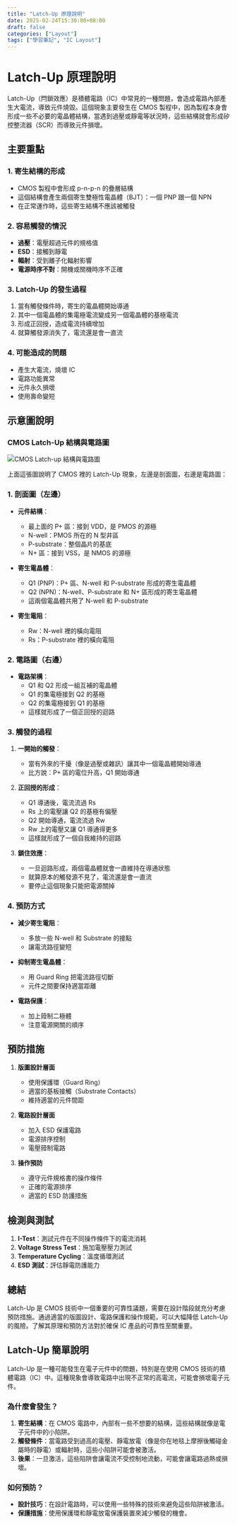 ```yaml
---
title: "Latch-Up 原理說明"
date: 2025-02-24T15:30:00+08:00
draft: false
categories: ["Layout"]
tags: ["學習筆記", "IC Layout"]
---
```


# Latch-Up 原理說明

Latch-Up（閂鎖效應）是積體電路（IC）中常見的一種問題，會造成電路內部產生大電流，導致元件燒毀。這個現象主要發生在 CMOS 製程中，因為製程本身會形成一些不必要的電晶體結構，當遇到過壓或靜電等狀況時，這些結構就會形成矽控整流器（SCR）而導致元件損壞。

## 主要重點

### 1. 寄生結構的形成
- CMOS 製程中會形成 p-n-p-n 的疊層結構
- 這個結構會產生兩個寄生雙極性電晶體（BJT）：一個 PNP 跟一個 NPN
- 在正常運作時，這些寄生結構不應該被觸發

### 2. 容易觸發的情況
- **過壓**：電壓超過元件的規格值
- **ESD**：接觸到靜電
- **輻射**：受到離子化輻射影響
- **電源時序不對**：開機或關機時序不正確

### 3. Latch-Up 的發生過程
1. 當有觸發條件時，寄生的電晶體開始導通
2. 其中一個電晶體的集電極電流變成另一個電晶體的基極電流
3. 形成正回授，造成電流持續增加
4. 就算觸發源消失了，電流還是會一直流

### 4. 可能造成的問題
- 產生大電流，燒壞 IC
- 電路功能異常
- 元件永久損壞
- 使用壽命變短

## 示意圖說明

### CMOS Latch-Up 結構與電路圖
![CMOS Latch-up 結構與電路圖](/Ian_blog/posts/layout_guides/latchup_pic1.png)

上面這張圖說明了 CMOS 裡的 Latch-Up 現象，左邊是剖面圖，右邊是電路圖：

### 1. 剖面圖（左邊）
- **元件結構**：
  - 最上面的 P+ 區：接到 VDD，是 PMOS 的源極
  - N-well：PMOS 所在的 N 型井區
  - P-substrate：整個晶片的基底
  - N+ 區：接到 VSS，是 NMOS 的源極

- **寄生電晶體**：
  - Q1 (PNP)：P+ 區、N-well 和 P-substrate 形成的寄生電晶體
  - Q2 (NPN)：N-well、P-substrate 和 N+ 區形成的寄生電晶體
  - 這兩個電晶體共用了 N-well 和 P-substrate

- **寄生電阻**：
  - Rw：N-well 裡的橫向電阻
  - Rs：P-substrate 裡的橫向電阻

### 2. 電路圖（右邊）
- **電路架構**：
  - Q1 和 Q2 形成一組互補的電晶體
  - Q1 的集電極接到 Q2 的基極
  - Q2 的集電極接到 Q1 的基極
  - 這樣就形成了一個正回授的迴路

### 3. 觸發的過程
1. **一開始的觸發**：
   - 當有外來的干擾（像是過壓或雜訊）讓其中一個電晶體開始導通
   - 比方說：P+ 區的電位升高，Q1 開始導通

2. **正回授的形成**：
   - Q1 導通後，電流流過 Rs
   - Rs 上的電壓讓 Q2 的基極有偏壓
   - Q2 開始導通，電流流過 Rw
   - Rw 上的電壓又讓 Q1 導通得更多
   - 這樣就形成了一個自我維持的迴路

3. **鎖住效應**：
   - 一旦迴路形成，兩個電晶體就會一直維持在導通狀態
   - 就算原本的觸發源不見了，電流還是會一直流
   - 要停止這個現象只能把電源關掉

### 4. 預防方式
- **減少寄生電阻**：
  - 多放一些 N-well 和 Substrate 的接點
  - 讓電流路徑變短
  
- **抑制寄生電晶體**：
  - 用 Guard Ring 把電流路徑切斷
  - 元件之間要保持適當距離

- **電路保護**：
  - 加上箝制二極體
  - 注意電源開關的順序

## 預防措施

1. **版圖設計層面**
   - 使用保護環（Guard Ring）
   - 適當的基板接觸（Substrate Contacts）
   - 維持適當的元件間距

2. **電路設計層面**
   - 加入 ESD 保護電路
   - 電源排序控制
   - 電壓箝制電路

3. **操作預防**
   - 遵守元件規格書的操作條件
   - 正確的電源排序
   - 適當的 ESD 防護措施

## 檢測與測試

1. **I-Test**：測試元件在不同操作條件下的電流消耗
2. **Voltage Stress Test**：施加電壓壓力測試
3. **Temperature Cycling**：溫度循環測試
4. **ESD 測試**：評估靜電防護能力

## 總結

Latch-Up 是 CMOS 技術中一個重要的可靠性議題，需要在設計階段就充分考慮預防措施。通過適當的版圖設計、電路保護和操作規範，可以大幅降低 Latch-Up 的風險。了解其原理和預防方法對於確保 IC 產品的可靠性至關重要。

## Latch-Up 簡單說明

Latch-Up 是一種可能發生在電子元件中的問題，特別是在使用 CMOS 技術的積體電路（IC）中。這種現象會導致電路中出現不正常的高電流，可能會損壞電子元件。

### 為什麼會發生？

1. **寄生結構**：在 CMOS 電路中，內部有一些不想要的結構，這些結構就像是電子元件中的小陷阱。
2. **觸發條件**：當電路受到過高的電壓、靜電放電（像是你在地毯上摩擦後觸碰金屬時的靜電）或輻射時，這些小陷阱可能會被激活。
3. **後果**：一旦激活，這些陷阱會讓電流不受控制地流動，可能會讓電路過熱或損壞。

### 如何預防？

- **設計技巧**：在設計電路時，可以使用一些特殊的技術來避免這些陷阱被激活。
- **保護措施**：使用保護環和靜電放電保護裝置來減少觸發的機會。 